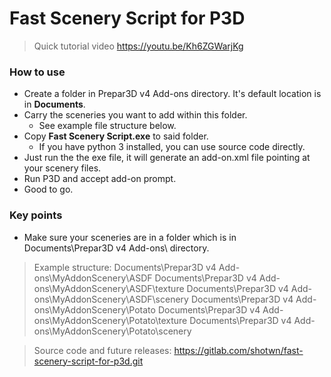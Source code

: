 # Fast Scenery Script for P3D
> Quick tutorial video https://youtu.be/Kh6ZGWarjKg

### How to use
* Create a folder in Prepar3D v4 Add-ons directory. It's default location is in **Documents**.
* Carry the sceneries you want to add within this folder.
    * See example file structure below.
* Copy **Fast Scenery Script.exe** to said folder. 
    * If you have python 3 installed, you can use source code directly.
* Just run the the exe file, it will generate an add-on.xml file pointing at your scenery files. 
* Run P3D and accept add-on prompt.
* Good to go.

### Key points
* Make sure your sceneries are in a folder which is in Documents\Prepar3D v4 Add-ons\ directory.

> Example structure:
Documents\Prepar3D v4 Add-ons\MyAddonScenery\ASDF
Documents\Prepar3D v4 Add-ons\MyAddonScenery\ASDF\texture
Documents\Prepar3D v4 Add-ons\MyAddonScenery\ASDF\scenery
Documents\Prepar3D v4 Add-ons\MyAddonScenery\Potato
Documents\Prepar3D v4 Add-ons\MyAddonScenery\Potato\texture
Documents\Prepar3D v4 Add-ons\MyAddonScenery\Potato\scenery

> Source code and future releases: https://gitlab.com/shotwn/fast-scenery-script-for-p3d.git